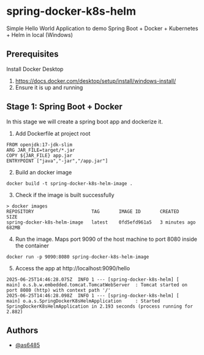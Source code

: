 
# spring-docker-k8s-helm

Simple Hello World Application to demo Spring Boot + Docker + Kubernetes + Helm in local (Windows)





## Prerequisites

Install Docker Desktop
1. https://docs.docker.com/desktop/setup/install/windows-install/
2. Ensure it is up and running

## Stage 1: Spring Boot + Docker
In this stage we will create a spring boot app and dockerize it.

1. Add Dockerfile at project root
```
FROM openjdk:17-jdk-slim
ARG JAR_FILE=target/*.jar
COPY ${JAR_FILE} app.jar
ENTRYPOINT ["java","-jar","/app.jar"]
```
2. Build an docker image
```
docker build -t spring-docker-k8s-helm-image .
```
3. Check if the image is built successfully
```
> docker images
REPOSITORY                     TAG       IMAGE ID       CREATED         SIZE
spring-docker-k8s-helm-image   latest    0fd5efd961a5   3 minutes ago   682MB

```
4. Run the image. Maps port 9090 of the host machine to port 8080 inside the container
```
docker run -p 9090:8080 spring-docker-k8s-helm-image
```
5. Access the app at http://localhost:9090/hello
```
2025-06-25T14:46:28.075Z  INFO 1 --- [spring-docker-k8s-helm] [           main] o.s.b.w.embedded.tomcat.TomcatWebServer  : Tomcat started on port 8080 (http) with context path '/'
2025-06-25T14:46:28.098Z  INFO 1 --- [spring-docker-k8s-helm] [           main] o.a.s.SpringDockerK8sHelmApplication     : Started SpringDockerK8sHelmApplication in 2.193 seconds (process running for 2.882)
```
## Authors

- [@as6485](https://www.github.com/as6485)

